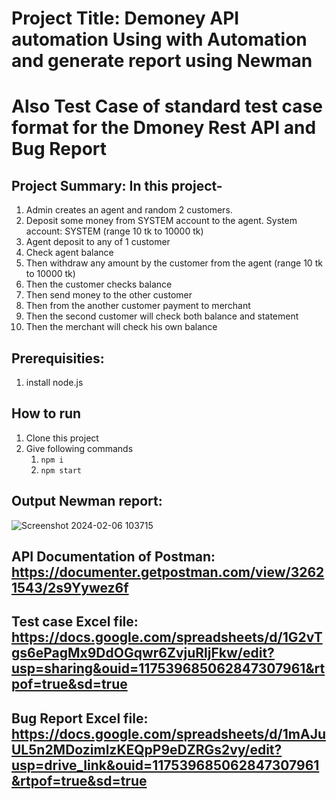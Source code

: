 # Project Title: Demoney API automation Using with Automation and generate report using Newman
# Also Test Case of standard test case format for the Dmoney Rest API and Bug Report

## Project Summary: In this project- 
  1. Admin creates an agent and random 2 customers.
  2. Deposit some money from SYSTEM account to the agent. System account: SYSTEM (range 10 tk to 10000 tk)
  3. Agent deposit to any of 1 customer
  4. Check agent balance
  5. Then withdraw any amount by the customer from the agent (range 10 tk to 10000 tk)
  6. Then the customer checks balance
  7. Then send money to the other customer
  8. Then from the another customer payment to merchant
  9. Then the second customer will check both balance and statement
  10. Then the merchant will check his own balance

## Prerequisities:
1. install node.js
## How to run
1. Clone this project
2. Give following commands
    1. ```npm i```
    2. ```npm start```
## Output Newman report:
![Screenshot 2024-02-06 103715](https://github.com/tonnyroy/pictures-of-demo-tests-jmeter/blob/main/Dmoney-Rest-API-of-Postman-main5.png)

## API Documentation of Postman: https://documenter.getpostman.com/view/32621543/2s9Yywez6f

## Test case Excel file: https://docs.google.com/spreadsheets/d/1G2vTgs6ePagMx9DdOGqwr6ZvjuRljFkw/edit?usp=sharing&ouid=117539685062847307961&rtpof=true&sd=true

## Bug Report Excel file: https://docs.google.com/spreadsheets/d/1mAJuUL5n2MDozimlzKEQpP9eDZRGs2vy/edit?usp=drive_link&ouid=117539685062847307961&rtpof=true&sd=true 
